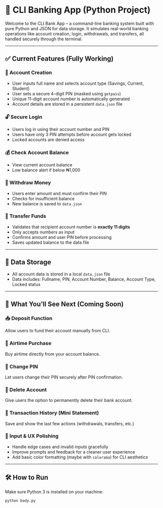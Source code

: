 # 🏦 CLI Banking App (Python Project)

Welcome to the CLI Bank App – a command-line banking system built with pure Python and JSON for data storage. It simulates real-world banking operations like account creation, login, withdrawals, and transfers, all handled securely through the terminal.

---

## ✅ Current Features (Fully Working)

### 🔐 Account Creation
- User inputs full name and selects account type (Savings, Current, Student)
- User sets a secure 4-digit PIN (masked using `getpass`)
- Unique 11-digit account number is automatically generated
- Account details are stored in a persistent `data.json` file

### 🔓 Secure Login
- Users log in using their account number and PIN
- Users have only 3 PIN attempts before account gets locked
- Locked accounts are denied access

### 💰 Check Account Balance
- View current account balance
- Low balance alert if below ₦1,000

### 💸 Withdraw Money
- Users enter amount and must confirm their PIN
- Checks for insufficient balance
- New balance is saved to `data.json`

### 🔁 Transfer Funds
- Validates that recipient account number is **exactly 11 digits**
- Only accepts numbers as input
- Confirms amount and user PIN before processing
- Saves updated balance to the data file

---

## 🔄 Data Storage
- All account data is stored in a local `data.json` file
- Data includes: Fullname, PIN, Account Number, Balance, Account Type, Locked status

---

## 🧠 What You’ll See Next (Coming Soon)

### 📥 Deposit Function  
Allow users to fund their account manually from CLI.

### 📲 Airtime Purchase  
Buy airtime directly from your account balance.

### 🔁 Change PIN  
Let users change their PIN securely after PIN confirmation.

### 🧨 Delete Account  
Give users the option to permanently delete their bank account.

### 🧾 Transaction History (Mini Statement)  
Save and show the last few actions (withdrawals, transfers, etc.)

### 🧼 Input & UX Polishing  
- Handle edge cases and invalid inputs gracefully  
- Improve prompts and feedback for a cleaner user experience  
- Add basic color formatting (maybe with `colorama`) for CLI aesthetics

---

## 🛠 How to Run

Make sure Python 3 is installed on your machine.

```bash
python body.py

